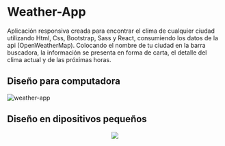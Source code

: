
# Weather-App
Aplicación responsiva creada para encontrar el clima de cualquier ciudad utilizando Html, Css, Bootstrap, Sass y React, consumiendo los datos de la api (OpenWeatherMap).
Colocando el nombre de tu ciudad en la barra buscadora, la información se presenta en forma de carta, el detalle del clima actual y de las próximas horas.


## Diseño para computadora
![weather-app](https://user-images.githubusercontent.com/88751880/180582516-aebf1f2d-3a09-4aae-a5d4-36a4a747f860.JPG)

## Diseño en dipositivos pequeños
<p align='center'>
<img src='https://user-images.githubusercontent.com/88751880/180582525-16338771-d60a-445d-b283-026a08232087.JPG'/>
</p>
